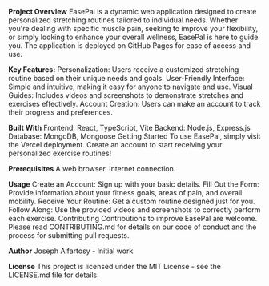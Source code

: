 **Project Overview**
EasePal is a dynamic web application designed to create personalized stretching routines tailored to individual needs. Whether you're dealing with specific muscle pain, seeking to improve your flexibility, or simply looking to enhance your overall wellness, EasePal is here to guide you. The application is deployed on GitHub Pages for ease of access and use.

**Key Features:**
Personalization: Users receive a customized stretching routine based on their unique needs and goals.
User-Friendly Interface: Simple and intuitive, making it easy for anyone to navigate and use.
Visual Guides: Includes videos and screenshots to demonstrate stretches and exercises effectively.
Account Creation: Users can make an account to track their progress and preferences.

**Built With**
Frontend: React, TypeScript, Vite
Backend: Node.js, Express.js
Database: MongoDB, Mongoose
Getting Started
To use EasePal, simply visit the Vercel deployment. Create an account to start receiving your personalized exercise routines!

**Prerequisites**
A web browser.
Internet connection.

**Usage**
Create an Account: Sign up with your basic details.
Fill Out the Form: Provide information about your fitness goals, areas of pain, and overall mobility.
Receive Your Routine: Get a custom routine designed just for you.
Follow Along: Use the provided videos and screenshots to correctly perform each exercise.
Contributing
Contributions to improve EasePal are welcome. Please read CONTRIBUTING.md for details on our code of conduct and the process for submitting pull requests.

**Author**
Joseph Alfartosy - Initial work

**License**
This project is licensed under the MIT License - see the LICENSE.md file for details.

